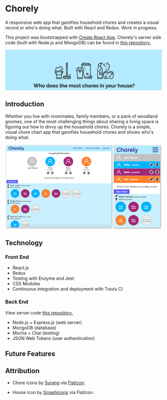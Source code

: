 # Chorely

A responsive web app that gamifies household chores and creates a visual record or who's doing what. Built with React and Redux. Work in progress.

This project was bootstrapped with [Create React App](https://github.com/facebookincubator/create-react-app). Chorely's server side code (built with Node.js and MongoDB) can be found in [this repository.](https://github.com/MollyJeanB/ChorelyApp-api)

![header banner with icons represent household chores and the text "Who does the most chores in your house?"](screenshots/header.png)

## Introduction

Whether you live with roommates, family members, or a pack of woodland gnomes, one of the most challenging things about sharing a living space is figuring out how to divvy up the household chores. Chorely is a simple, visual chore chart app that gamifies household chores and shows who's doing what. 

![Desktop and mobile view of app](screenshots/app-views.png)

## Technology

### Front End

* React.js
* Redux
* Testing with Enzyme and Jest
* CSS Modules
* Continuous integration and deployment with Travis CI

### Back End
View server code [this repository.](https://github.com/MollyJeanB/ChorelyApp-api)

* Node.js + Express.js (web server)
* MongoDB (database)
* Mocha + Chai (testing)
* JSON Web Tokens (user authentication)

## Future Features

## Attribution

* Chore icons by [Surang](https://www.flaticon.com/authors/surang) via [Flaticon](https://www.flaticon.com/).

* House icon by [Smashicons](https://www.flaticon.com/authors/smashicons) via Flaticon.

